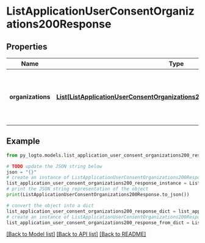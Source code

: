 # ListApplicationUserConsentOrganizations200Response


## Properties

Name | Type | Description | Notes
------------ | ------------- | ------------- | -------------
**organizations** | [**List[ListApplicationUserConsentOrganizations200ResponseOrganizationsInner]**](ListApplicationUserConsentOrganizations200ResponseOrganizationsInner.md) | A list of organization entities granted by the user for the application. | 

## Example

```python
from py_logto.models.list_application_user_consent_organizations200_response import ListApplicationUserConsentOrganizations200Response

# TODO update the JSON string below
json = "{}"
# create an instance of ListApplicationUserConsentOrganizations200Response from a JSON string
list_application_user_consent_organizations200_response_instance = ListApplicationUserConsentOrganizations200Response.from_json(json)
# print the JSON string representation of the object
print(ListApplicationUserConsentOrganizations200Response.to_json())

# convert the object into a dict
list_application_user_consent_organizations200_response_dict = list_application_user_consent_organizations200_response_instance.to_dict()
# create an instance of ListApplicationUserConsentOrganizations200Response from a dict
list_application_user_consent_organizations200_response_from_dict = ListApplicationUserConsentOrganizations200Response.from_dict(list_application_user_consent_organizations200_response_dict)
```
[[Back to Model list]](../README.md#documentation-for-models) [[Back to API list]](../README.md#documentation-for-api-endpoints) [[Back to README]](../README.md)


